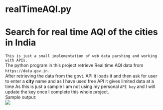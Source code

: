 # realTimeAQI.py
# Search for real time AQI of the cities in India
``` This is just a small implementation of web data parshing and working with APIs. ```  
The python program in this project retrieve Real time AQI data from ``` https://data.gov.in ```.  
After retrieving the data from the govt. API it loads it and then ask for user to enter a **city** name and as I have used free API it gives limited data at a time 
As this is just a sample I am not using my personal ``` API key ``` and I will update the key once I complete this whole project.  
Sample output:  
![](Image\sample.PNG)